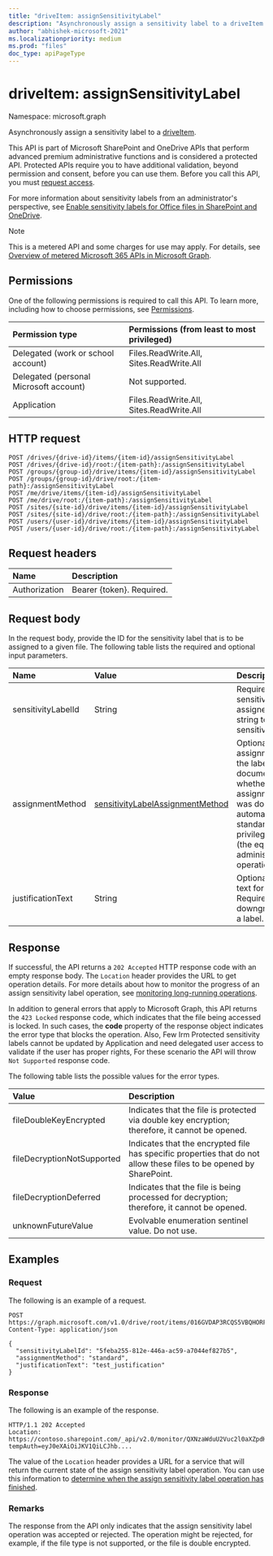 ```yaml
---
title: "driveItem: assignSensitivityLabel"
description: "Asynchronously assign a sensitivity label to a driveItem."
author: "abhishek-microsoft-2021"
ms.localizationpriority: medium
ms.prod: "files"
doc_type: apiPageType
---
```


# driveItem: assignSensitivityLabel
Namespace: microsoft.graph

Asynchronously assign a sensitivity label to a [driveItem][item-resource]. 

This API is part of Microsoft SharePoint and OneDrive APIs that perform advanced premium administrative functions and is considered a protected API. Protected APIs require you to have additional validation, beyond permission and consent, before you can use them. Before you call this API, you must [request access](https://aka.ms/PreviewSPOPremiumAPI). 

For more information about sensitivity labels from an administrator's perspective, see [Enable sensitivity labels for Office files in SharePoint and OneDrive](/microsoft-365/compliance/sensitivity-labels-sharepoint-onedrive-files?view=o365-worldwide&preserve-view=true).

> [!NOTE] 
> This is a metered API and some charges for use may apply. For details, see [Overview of metered Microsoft 365 APIs in Microsoft Graph](/graph/metered-api-overview).

## Permissions
One of the following permissions is required to call this API. To learn more, including how to choose permissions, see [Permissions](/graph/permissions-reference).

|Permission type                        | Permissions (from least to most privileged)                                            |
|:--------------------------------------|:---------------------------------------------------------------------------------------|
|Delegated (work or school account)     | Files.ReadWrite.All, Sites.ReadWrite.All                                               |
|Delegated (personal Microsoft account) | Not supported.                                                                         |
|Application                            | Files.ReadWrite.All, Sites.ReadWrite.All                                               |

## HTTP request

<!-- {
  "blockType": "ignored"
}
-->
``` http
POST /drives/{drive-id}/items/{item-id}/assignSensitivityLabel
POST /drives/{drive-id}/root:/{item-path}:/assignSensitivityLabel
POST /groups/{group-id}/drive/items/{item-id}/assignSensitivityLabel
POST /groups/{group-id}/drive/root:/{item-path}:/assignSensitivityLabel
POST /me/drive/items/{item-id}/assignSensitivityLabel
POST /me/drive/root:/{item-path}:/assignSensitivityLabel
POST /sites/{site-id}/drive/items/{item-id}/assignSensitivityLabel
POST /sites/{site-id}/drive/root:/{item-path}:/assignSensitivityLabel
POST /users/{user-id}/drive/items/{item-id}/assignSensitivityLabel
POST /users/{user-id}/drive/root:/{item-path}:/assignSensitivityLabel
```

## Request headers
|Name|Description|
|:---|:---|
|Authorization|Bearer {token}. Required.|

## Request body
In the request body, provide the ID for the sensitivity label that is to be assigned to a given file. The following table lists the required and optional input parameters.

| Name                | Value        |Description          |
|:--------------------|:-----------------------|:---------------------------------|
| sensitivityLabelId  | String  | Required. ID of the sensitivity label to be assigned, or empty string to remove the sensitivity label.              |
| assignmentMethod    | [sensitivityLabelAssignmentMethod](/graph/api/resources/sensitivitylabelassignment?view=graph-rest-1.0&preserve-view=true#sensitivitylabelassignmentmethod-values) | Optional. The assignment method of the label on the document. Indicates whether the assignment of the label was done automatically, standard, or as a privileged operation (the equivalent of an administrator operation).     |
| justificationText   | String | Optional. Justification text for audit purposes. Required when downgrading/removing a label.  |

## Response

If successful, the API returns a `202 Accepted` HTTP response code with an empty response body. The `Location` header provides the URL to get operation details.
For more details about how to monitor the progress of an assign sensitivity label operation, see [monitoring long-running operations](/graph/long-running-actions-overview).

In addition to general errors that apply to Microsoft Graph, this API returns the `423 Locked` response code, which indicates that the file being accessed is locked. In such cases, the **code** property of the response object indicates the error type that blocks the operation.
Also, Few Irm Protected sensitivity labels cannot be updated by Application and need delegated user access to validate if the user has proper rights, For these scenario the API will throw `Not Supported` response code.

The following table lists the possible values for the error types.

| Value                       | Description                                                                                                         |
|:----------------------------|:--------------------------------------------------------------------------------------------------------------------|
| fileDoubleKeyEncrypted      | Indicates that the file is protected via double key encryption; therefore, it cannot be opened.                          |
| fileDecryptionNotSupported  | Indicates that the encrypted file has specific properties that do not allow these files to be opened by SharePoint.|
| fileDecryptionDeferred      | Indicates that the file is being processed for decryption; therefore, it cannot be opened.                               |
| unknownFutureValue          | Evolvable enumeration sentinel value. Do not use.                                                                   |

## Examples

### Request

The following is an example of a request.


<!-- { "blockType": "request", "name": "assignSensitivityLabel", "tags": "service.graph", "sampleKeys": ["016GVDAP3RCQS5VBQHORFIVU2ZMOSBL25U"] } -->
``` http
POST https://graph.microsoft.com/v1.0/drive/root/items/016GVDAP3RCQS5VBQHORFIVU2ZMOSBL25U/assignSensitivityLabel
Content-Type: application/json

{
  "sensitivityLabelId": "5feba255-812e-446a-ac59-a7044ef827b5",
  "assignmentMethod": "standard",
  "justificationText": "test_justification"
}
```


### Response

The following is an example of the response.

<!-- { "blockType": "response" } -->
```http
HTTP/1.1 202 Accepted
Location: https://contoso.sharepoint.com/_api/v2.0/monitor/QXNzaWduU2Vuc2l0aXZpdHlMYWJlbCxiMzc3ODY3OS04OWQ3LTRkYmYtYjg0MC1jYWM1NzRhY2FlNmE?tempAuth=eyJ0eXAiOiJKV1QiLCJhb....
```
The value of the `Location` header provides a URL for a service that will return the current state of the assign sensitivity label operation.
You can use this information to [determine when the assign sensitivity label operation has finished](/graph/long-running-actions-overview).

### Remarks
The response from the API only indicates that the assign sensitivity label operation was accepted or rejected. The operation might be rejected, for example, if the file type is not supported, or the file is double encrypted.

[item-resource]: ../resources/driveitem.md
